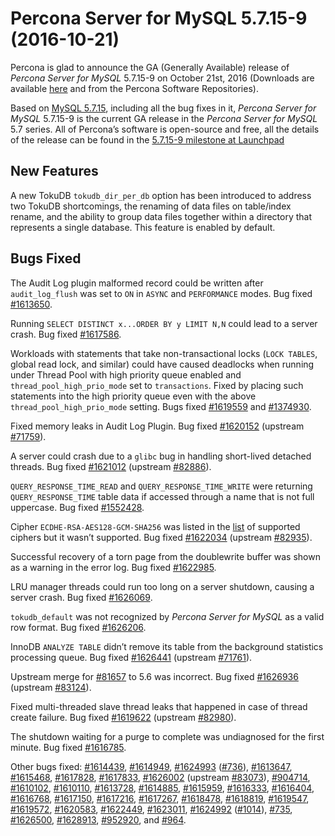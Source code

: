 # Percona Server for MySQL 5.7.15-9 (2016-10-21)

Percona is glad to announce the GA (Generally Available) release of *Percona Server for MySQL* 5.7.15-9 on October 21st, 2016 (Downloads are available [here](http://www.percona.com/downloads/Percona-Server-5.7/Percona-Server-5.7.15-9/)
and from the Percona Software Repositories).

Based on [MySQL 5.7.15](http://dev.mysql.com/doc/relnotes/mysql/5.7/en/news-5-7-15.html), including
all the bug fixes in it, *Percona Server for MySQL* 5.7.15-9 is the current GA release in
the *Percona Server for MySQL* 5.7 series. All of Percona’s software is open-source and
free, all the details of the release can be found in the [5.7.15-9 milestone at
Launchpad](https://launchpad.net/percona-server/+milestone/5.7.15-9)

## New Features

A new TokuDB `tokudb_dir_per_db` option has been introduced to
address two TokuDB shortcomings, the renaming of data files on table/index rename, and the ability to group data files together within a directory that represents a single database. This feature is enabled by default.

## Bugs Fixed

The Audit Log plugin malformed record could be written after `audit_log_flush` was set to `ON` in `ASYNC` and `PERFORMANCE`
modes. Bug fixed [#1613650](https://bugs.launchpad.net/percona-server/+bug/1613650).

Running `SELECT DISTINCT x...ORDER BY y LIMIT N,N` could lead to a server
crash. Bug fixed [#1617586](https://bugs.launchpad.net/percona-server/+bug/1617586).

Workloads with statements that take non-transactional locks (`LOCK TABLES`,
global read lock, and similar) could have caused deadlocks when running
under Thread Pool with high priority queue enabled and `thread_pool_high_prio_mode` set to `transactions`. Fixed by
placing such statements into the high priority queue even with the above `thread_pool_high_prio_mode` setting. Bugs fixed [#1619559](https://bugs.launchpad.net/percona-server/+bug/1619559) and
[#1374930](https://bugs.launchpad.net/percona-server/+bug/1374930).

Fixed memory leaks in Audit Log Plugin. Bug fixed [#1620152](https://bugs.launchpad.net/percona-server/+bug/1620152)
(upstream [#71759](http://bugs.mysql.com/bug.php?id=71759)).

A server could crash due to a `glibc` bug in handling short-lived detached
threads. Bug fixed [#1621012](https://bugs.launchpad.net/percona-server/+bug/1621012) (upstream [#82886](http://bugs.mysql.com/bug.php?id=82886)).

`QUERY_RESPONSE_TIME_READ` and `QUERY_RESPONSE_TIME_WRITE` were returning
`QUERY_RESPONSE_TIME` table data if accessed through a name that is not
full uppercase. Bug fixed [#1552428](https://bugs.launchpad.net/percona-server/+bug/1552428).

Cipher `ECDHE-RSA-AES128-GCM-SHA256` was listed in the [list](https://dev.mysql.com/doc/refman/5.7/en/secure-connection-protocols-ciphers.html)
of supported ciphers but it wasn’t supported. Bug fixed [#1622034](https://bugs.launchpad.net/percona-server/+bug/1622034)
(upstream [#82935](http://bugs.mysql.com/bug.php?id=82935)).

Successful recovery of a torn page from the doublewrite buffer was shown as a
warning in the error log. Bug fixed [#1622985](https://bugs.launchpad.net/percona-server/+bug/1622985).

LRU manager threads could run too long on a server shutdown, causing a server
crash. Bug fixed [#1626069](https://bugs.launchpad.net/percona-server/+bug/1626069).

`tokudb_default` was not recognized by *Percona Server for MySQL* as a valid row
format. Bug fixed [#1626206](https://bugs.launchpad.net/percona-server/+bug/1626206).

InnoDB `ANALYZE TABLE` didn’t remove its table from the background
statistics processing queue. Bug fixed [#1626441](https://bugs.launchpad.net/percona-server/+bug/1626441) (upstream
[#71761](http://bugs.mysql.com/bug.php?id=71761)).

Upstream merge for [#81657](http://bugs.mysql.com/bug.php?id=81657) to 5.6 was incorrect. Bug fixed
[#1626936](https://bugs.launchpad.net/percona-server/+bug/1626936) (upstream [#83124](http://bugs.mysql.com/bug.php?id=83124)).

Fixed multi-threaded slave thread leaks that happened in case of thread create
failure. Bug fixed [#1619622](https://bugs.launchpad.net/percona-server/+bug/1619622) (upstream [#82980](http://bugs.mysql.com/bug.php?id=82980)).

The shutdown waiting for a purge to complete was undiagnosed for the first minute.
Bug fixed [#1616785](https://bugs.launchpad.net/percona-server/+bug/1616785).

Other bugs fixed: [#1614439](https://bugs.launchpad.net/percona-server/+bug/1614439), [#1614949](https://bugs.launchpad.net/percona-server/+bug/1614949), [#1624993](https://bugs.launchpad.net/percona-server/+bug/1624993)
([#736](https://tokutek.atlassian.net/browse/FT-736)), [#1613647](https://bugs.launchpad.net/percona-server/+bug/1613647), [#1615468](https://bugs.launchpad.net/percona-server/+bug/1615468), [#1617828](https://bugs.launchpad.net/percona-server/+bug/1617828), [#1617833](https://bugs.launchpad.net/percona-server/+bug/1617833),
[#1626002](https://bugs.launchpad.net/percona-server/+bug/1626002) (upstream [#83073](http://bugs.mysql.com/bug.php?id=83073)), [#904714](https://bugs.launchpad.net/percona-server/+bug/904714), [#1610102](https://bugs.launchpad.net/percona-server/+bug/1610102),
[#1610110](https://bugs.launchpad.net/percona-server/+bug/1610110), [#1613728](https://bugs.launchpad.net/percona-server/+bug/1613728), [#1614885](https://bugs.launchpad.net/percona-server/+bug/1614885), [#1615959](https://bugs.launchpad.net/percona-server/+bug/1615959), [#1616333](https://bugs.launchpad.net/percona-server/+bug/1616333),
[#1616404](https://bugs.launchpad.net/percona-server/+bug/1616404), [#1616768](https://bugs.launchpad.net/percona-server/+bug/1616768), [#1617150](https://bugs.launchpad.net/percona-server/+bug/1617150), [#1617216](https://bugs.launchpad.net/percona-server/+bug/1617216), [#1617267](https://bugs.launchpad.net/percona-server/+bug/1617267),
[#1618478](https://bugs.launchpad.net/percona-server/+bug/1618478), [#1618819](https://bugs.launchpad.net/percona-server/+bug/1618819), [#1619547](https://bugs.launchpad.net/percona-server/+bug/1619547), [#1619572](https://bugs.launchpad.net/percona-server/+bug/1619572), [#1620583](https://bugs.launchpad.net/percona-server/+bug/1620583),
[#1622449](https://bugs.launchpad.net/percona-server/+bug/1622449), [#1623011](https://bugs.launchpad.net/percona-server/+bug/1623011), [#1624992](https://bugs.launchpad.net/percona-server/+bug/1624992) ([#1014](https://tokutek.atlassian.net/browse/DB-1014)), [#735](https://tokutek.atlassian.net/browse/FT-735),
[#1626500](https://bugs.launchpad.net/percona-server/+bug/1626500), [#1628913](https://bugs.launchpad.net/percona-server/+bug/1628913), [#952920](https://bugs.launchpad.net/percona-server/+bug/952920), and [#964](https://tokutek.atlassian.net/browse/DB-964).
